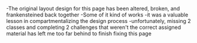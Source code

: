 -The original layout design for this page has been altered, broken, and frankensteined back together
-Some of it kind of works
-it was a valuable lesson in compartmentalizing the design process
-unfortunately, missing 2 classes and completing 2 challenges that weren't the correct assigned material
  has left me too far behind to finish fixing this page
